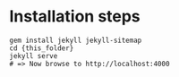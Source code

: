 # Installation steps

```shell
gem install jekyll jekyll-sitemap
cd {this_folder}
jekyll serve
# => Now browse to http://localhost:4000
```
